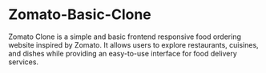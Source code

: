 # Zomato-Basic-Clone
Zomato Clone is a simple and basic frontend responsive food ordering website inspired by Zomato. It allows users to explore restaurants, cuisines, and dishes while providing an easy-to-use interface for food delivery services.
